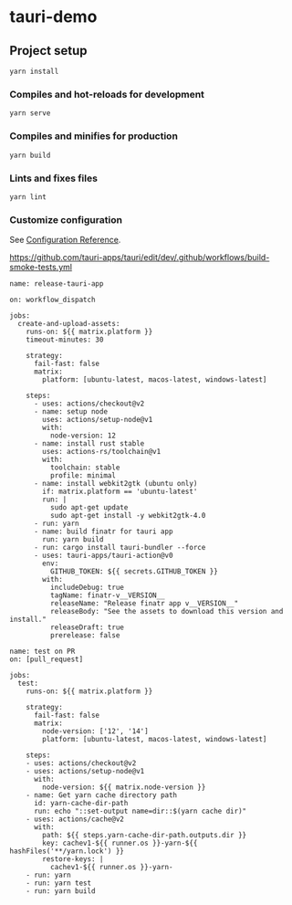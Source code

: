 <!--
 * @Project: 
 * @Remark: 
 * @Author: 邹新许
 * @Date: 2021-02-24 11:02:34
 * @LastEditors: 邹新许
 * @LastEditTime: 2021-02-26 14:09:40
 * @FilePath: /tauri-demo/README.md
-->
# tauri-demo

## Project setup
```
yarn install
```

### Compiles and hot-reloads for development
```
yarn serve
```

### Compiles and minifies for production
```
yarn build
```

### Lints and fixes files
```
yarn lint
```

### Customize configuration
See [Configuration Reference](https://cli.vuejs.org/config/).


https://github.com/tauri-apps/tauri/edit/dev/.github/workflows/build-smoke-tests.yml

```
name: release-tauri-app

on: workflow_dispatch

jobs:
  create-and-upload-assets:
    runs-on: ${{ matrix.platform }}
    timeout-minutes: 30

    strategy:
      fail-fast: false
      matrix:
        platform: [ubuntu-latest, macos-latest, windows-latest]

    steps:
      - uses: actions/checkout@v2
      - name: setup node
        uses: actions/setup-node@v1
        with:
          node-version: 12
      - name: install rust stable
        uses: actions-rs/toolchain@v1
        with:
          toolchain: stable
          profile: minimal
      - name: install webkit2gtk (ubuntu only)
        if: matrix.platform == 'ubuntu-latest'
        run: |
          sudo apt-get update
          sudo apt-get install -y webkit2gtk-4.0
      - run: yarn
      - name: build finatr for tauri app
        run: yarn build
      - run: cargo install tauri-bundler --force
      - uses: tauri-apps/tauri-action@v0
        env:
          GITHUB_TOKEN: ${{ secrets.GITHUB_TOKEN }}
        with:
          includeDebug: true
          tagName: finatr-v__VERSION__
          releaseName: "Release finatr app v__VERSION__"
          releaseBody: "See the assets to download this version and install."
          releaseDraft: true
          prerelease: false

```

```
name: test on PR
on: [pull_request]

jobs:
  test:
    runs-on: ${{ matrix.platform }}

    strategy:
      fail-fast: false
      matrix:
        node-version: ['12', '14']
        platform: [ubuntu-latest, macos-latest, windows-latest]

    steps:
    - uses: actions/checkout@v2
    - uses: actions/setup-node@v1
      with:
        node-version: ${{ matrix.node-version }}
    - name: Get yarn cache directory path
      id: yarn-cache-dir-path
      run: echo "::set-output name=dir::$(yarn cache dir)"
    - uses: actions/cache@v2
      with:
        path: ${{ steps.yarn-cache-dir-path.outputs.dir }}
        key: cachev1-${{ runner.os }}-yarn-${{ hashFiles('**/yarn.lock') }}
        restore-keys: |
          cachev1-${{ runner.os }}-yarn-
    - run: yarn
    - run: yarn test
    - run: yarn build

```